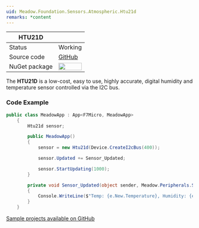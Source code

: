 ```yaml
---
uid: Meadow.Foundation.Sensors.Atmospheric.Htu21d
remarks: *content
---
```


| HTU21D        |             |
|---------------|-------------|
| Status        | Working     |
| Source code   | [GitHub](https://github.com/WildernessLabs/Meadow.Foundation/tree/master/Source/Meadow.Foundation.Peripherals/Sensors.Atmospheric.HTU21D) |
| NuGet package | <img src="https://img.shields.io/nuget/v/Meadow.Foundation.Sensors.Atmospheric.Htu21d.svg?label=Meadow.Foundation.Sensors.Atmospheric.Htu21d" style="width: auto; height: -webkit-fill-available;" /> |

The **HTU21D** is a low-cost, easy to use, highly accurate, digital humidity and temperature sensor controlled via the I2C bus.

### Code Example

```csharp
public class MeadowApp : App<F7Micro, MeadowApp>
    {
        Htu21d sensor;

        public MeadowApp()
        {
            sensor = new Htu21d(Device.CreateI2cBus(400));

            sensor.Updated += Sensor_Updated;

            sensor.StartUpdating(1000);
        }

        private void Sensor_Updated(object sender, Meadow.Peripherals.Sensors.Atmospheric.AtmosphericConditionChangeResult e)
        {
            Console.WriteLine($"Temp: {e.New.Temperature}, Humidity: {e.New.Humidity}");
        }
    }

```

[Sample projects available on GitHub](https://github.com/WildernessLabs/Meadow.Foundation/tree/master/Source/Meadow.Foundation.Peripherals/Sensors.Atmospheric.Htu21d/Samples/) 